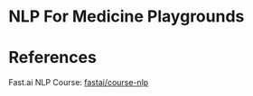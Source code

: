 # NLP For Medicine Playgrounds


# References

Fast.ai NLP Course: [fastai/course-nlp](https://github.com/fastai/course-nlp)
